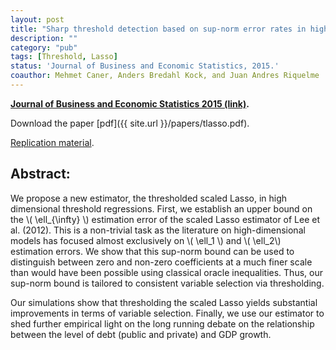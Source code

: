 ```yaml
---
layout: post
title: "Sharp threshold detection based on sup-norm error rates in high-dimensional models"
description: ""
category: "pub"
tags: [Threshold, Lasso]
status: 'Journal of Business and Economic Statistics, 2015.'
coauthor: Mehmet Caner, Anders Bredahl Kock, and Juan Andres Riquelme
---
```


**[Journal of Business and Economic Statistics 2015 (link)](http://www.tandfonline.com/doi/abs/10.1080/07350015.2015.1052461).**

Download the paper [pdf]({{ site.url }}/papers/tlasso.pdf).

[Replication material](https://github.com/lcallot/ttlas).

## Abstract:

We propose a new estimator, the thresholded scaled Lasso, in high dimensional threshold regressions. First, we establish an upper bound on the \\( \ell_{\infty} \\) estimation error of the scaled Lasso estimator of Lee et al. (2012). This is a non-trivial task as the literature on high-dimensional models has focused almost exclusively on \\( \ell_1 \\) and \\( \ell_2\\) estimation errors. We show that this sup-norm bound can be used to distinguish between zero and non-zero coefficients at a much finer scale than would have been possible using classical oracle inequalities. Thus, our sup-norm bound is tailored to consistent variable selection via thresholding.

Our simulations show that thresholding the scaled Lasso yields substantial improvements in terms of variable selection. Finally, we use our estimator to shed further empirical light on the long running debate on the relationship between the level of debt (public and private) and GDP growth.